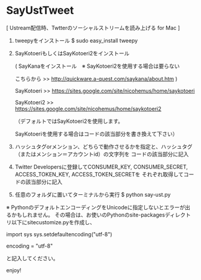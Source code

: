 SayUstTweet
===========

[ Ustream配信時、Twtterのソーシャルストリームを読み上げる for Mac ]


1. tweepyをインストール
   $ sudo easy_install tweepy



3. SayKotoeriもしくはSayKotoeri2をインストール


   ( SayKanaをインストール　※ SayKotoeri2を使用する場合は要らない

   こちらから >> http://quickware.a-quest.com/saykana/about.htm )
   
   
   SayKotoeri >> https://sites.google.com/site/nicohemus/home/saykotoeri
   
   SayKotoeri2 >> https://sites.google.com/site/nicohemus/home/saykotoeri2
   
   （デフォルトではSayKotoeri2を使用します。
   
   SayKotoeriを使用する場合はコードの該当部分を書き換えて下さい）



4. ハッシュタグorメンション、どちらで動作させるかを指定と、ハッシュタグ（またはメンション＝アカウントid）の文字列を
   コードの該当部分に記入


5. Twitter Developersに登録してCONSUMER_KEY, CONSUMER_SECRET, ACCESS_TOKEN_KEY, ACCESS_TOKEN_SECRETを
   それぞれ取得してコードの該当部分に記入


6. 任意のフォルダに置いてターミナルから実行
   $ python say-ust.py


※ PythonのデフォルトエンコーディングをUnicodeに指定しないとエラーが出るかもしれません。
   その場合は、お使いのPythonのsite-packagesディレクトリ以下にsitecustomize.pyを作成し、
   
   
   import sys
   sys.setdefaultencoding("utf-8")

   encoding = "utf-8"
   
   と記入してください。



enjoy!
